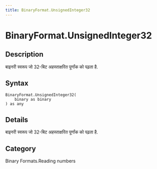 ```yaml
---
title: BinaryFormat.UnsignedInteger32
---
```


# BinaryFormat.UnsignedInteger32


## Description

बाइनरी स्वरूप जो 32-बिट अहस्ताक्षरित पूर्णांक को पढ़ता है.


## Syntax

```powerquery
BinaryFormat.UnsignedInteger32(
    binary as binary
) as any
```


## Details

बाइनरी स्वरूप जो 32-बिट अहस्ताक्षरित पूर्णांक को पढ़ता है.



## Category
Binary Formats.Reading numbers

